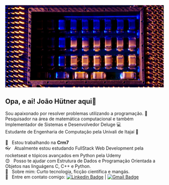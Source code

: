<img width="auto" src="https://github.com/joaohutner/joaohutner/blob/master/photo-1578801503688-d30fffee6a9e.jpg">

## Opa, e ai! João Hütner aqui👋
Sou apaixonado por resolver problemas utilizando a programação. :blue_heart:
<br/>Pesquisador na área de matemática computacional e também Implementador de Sistemas e Desenvolvedor Deluge :computer:
<br/>Estudante de Engenharia de Computação pela Univali de Itajaí :vhs:<br/> 
 <br/> :file_folder:  &nbsp; Estou trabalhando na **Crm7**
 <br/> :eyeglasses: &nbsp; Atualmente estou estudando FullStack Web Development pela rocketseat e tópicos avançados em Python pela Udemy
 <br/> :blush: &nbsp; Posso te ajudar com Estrutura de Dados e Programação Orientada a Objetos nas linguágens C, C++ e Python.
 <br/> 💬  &nbsp; Sobre mim: Curto tecnologia, ficção científica e mangás.
 <br/> :email: &nbsp; Entre em contato comigo: [![Linkedin Badge](https://img.shields.io/badge/-JoaoHutner-blue?style=flat-square&logo=Linkedin&logoColor=white&link=https://www.linkedin.com/in/joao-victor-hutner/)](https://www.linkedin.com/in/joao-victor-hutner/) 
| 
[![Gmail Badge](https://img.shields.io/badge/-joaovictorhutner@gmail.com-c14438?style=flat-square&logo=Gmail&logoColor=white&link=mailto:joaovictorhutner@gmail.com)](mailto:joaovictorhutner@gmail.com)
